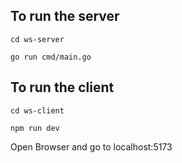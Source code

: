 ## To run the server

`cd ws-server`

`go run cmd/main.go`

## To run the client

`cd ws-client`

`npm run dev`

Open Browser and go to localhost:5173
